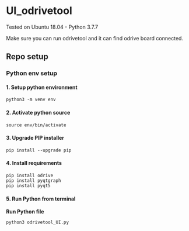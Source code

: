 # UI_odrivetool

Tested on Ubuntu 18.04 - Python 3.7.7

Make sure you can run odrivetool and it can find odrive board connected.

## Repo setup

### Python env setup

#### 1. Setup python environment
```
python3 -m venv env
```
#### 2. Activate python source
```
source env/bin/activate
```

#### 3. Upgrade PIP installer
```
pip install --upgrade pip
```

#### 4. Install requirements

```
pip install odrive
pip install pyqtgraph
pip install pyqt5
```

#### 5. Run Python from terminal

**Run Python file**
```
python3 odrivetool_UI.py
```
